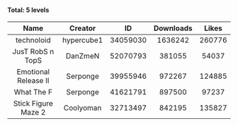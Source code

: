 #### Total: 5 levels

| Name | Creator | ID | Downloads | Likes |
|:---:|:---:|:---:|:---:|:---:|
| technoloid | hypercube1 | 34059030 | 1636242 | 260776
| JusT RobS n TopS | DanZmeN | 52070793 | 381055 | 54037
| Emotional Release II | Serponge | 39955946 | 972267 | 124885
| What The F | Serponge | 41621791 | 897500 | 97237
| Stick Figure Maze 2 | Coolyoman | 32713497 | 842195 | 135827
